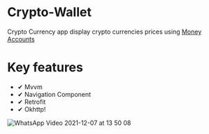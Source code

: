 # Crypto-Wallet

Crypto Currency app display crypto currencies prices using [Money Accounts](https://moneyaccounts.com/)

# Key features
 
 * ✔ Mvvm
 * ✔ Navigation Component
 * ✔ Retrofit
 * ✔ Okhttp!
 

![WhatsApp Video 2021-12-07 at 13 50 08](https://user-images.githubusercontent.com/37241744/145016401-84381591-06be-471b-991a-c0f9b9b469b0.gif)
